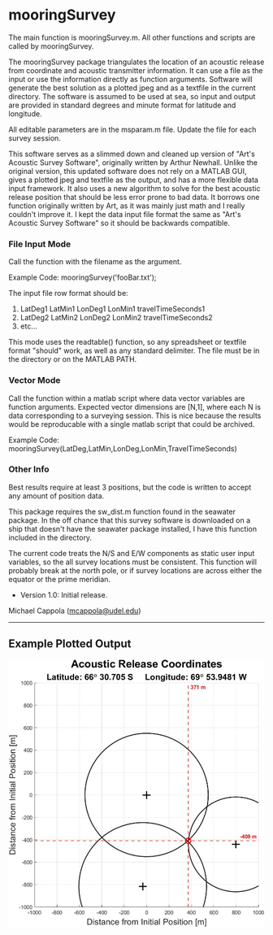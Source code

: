 # mooringSurvey

The main function is mooringSurvey.m. All other functions and scripts are called by mooringSurvey.

The mooringSurvey package triangulates the location of an acoustic release from coordinate and acoustic transmitter information. It can use a file as the input or use the information directly as function arguments. Software will generate the best solution as a plotted jpeg and as a textfile in the current directory. The software is assumed to be used at sea, so input and output are provided in standard degrees and minute format for latitude and longitude. 

All editable parameters are in the msparam.m file. Update the file for each survey session.

This software serves as a slimmed down and cleaned up version of "Art's Acoustic Survey Software", originally written by Arthur Newhall. Unlike the original version, this updated software does not rely on a MATLAB GUI, gives a plotted jpeg and textfile as the output, and has a more flexible data input framework. It also uses a new algorithm to solve for the best acoustic release position that should be less error prone to bad data. It borrows one function originally written by Art, as it was mainly just math and I really couldn't improve it. I kept the data input file format the same as "Art's Acoustic Survey Software" so it should be backwards compatible.

### File Input Mode
Call the function with the filename as the argument.
 
Example Code: mooringSurvey('fooBar.txt');

The input file row format should be:
1. LatDeg1 LatMin1 LonDeg1 LonMin1 travelTimeSeconds1
2. LatDeg2 LatMin2 LonDeg2 LonMin2 travelTimeSeconds2
3. etc... 

This mode uses the readtable() function, so any spreadsheet or textfile format "should" work, as well as any standard delimiter. The file must be in the directory or on the MATLAB PATH.

### Vector Mode
Call the function within a matlab script where data vector variables are function arguments. Expected vector dimensions are [N,1], where each N is data corresponding to a surveying session. This is nice because the results would be reproducable with a single matlab script that could be archived.

Example Code: mooringSurvey(LatDeg,LatMin,LonDeg,LonMin,TravelTimeSeconds)

### Other Info
Best results require at least 3 positions, but the code is written to accept any amount of position data. 

This package requires the sw_dist.m function found in the seawater package. In the off chance that this survey software is downloaded on a ship that doesn't have the seawater package installed, I have this function included in the directory. 

The current code treats the N/S and E/W components as static user input variables, so the all survey locations must be consistent. This function will probably break at the north pole, or if survey locations are across either the equator or the prime meridian. 

- Version 1.0: Initial release.

Michael Cappola (mcappola@udel.edu)

--------------------------------------------
## Example Plotted Output

![Example Plot](https://github.com/mcappola/mooringSurvey/blob/main/example/mooringSurveyResults_20250302_105505.jpg)
